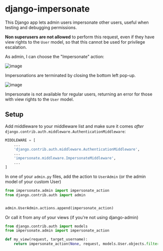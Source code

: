# django-impersonate

This Django app lets admin users impersonate other users, useful when testing and debugging permissions.

**Non superusers are not allowed** to perform this request, even if they have view rights to the `User` model, so that this cannot be used for privilege escalation.

As admin, I can choose the "Impersonate" action:

![image](https://user-images.githubusercontent.com/7786556/228572564-6549367d-3ee4-4b0b-a978-a3467388b654.png)

Impersonations are terminated by closing the bottom left pop-up.

![image](https://user-images.githubusercontent.com/7786556/228573725-9bde3dbd-1df0-4884-a333-95165cac880a.png)


Impersonate is not available for regular users, returning an error for those with view rights to the `User` model.


## Setup

Add middleware to your middleware list and make sure it comes *after* `django.contrib.auth.middleware.AuthenticationMiddleware`:

```python
MIDDLEWARE = [
    ...
    'django.contrib.auth.middleware.AuthenticationMiddleware',
    ...
    'impersonate.middleware.ImpersonateMiddleware',
    ...
]
```

In one of your `admin.py` files, add the action to `UserAdmin` (or the admin model of your custom User)

```python
from impersonate.admin import impersonate_action
from django.contrib.auth import admin


admin.UserAdmin.actions.append(impersonate_action)
```

Or call it from any of your views (if you're not using django-admin)

```python
from django.contrib.auth import models
from impersonate.admin import impersonate_action

def my_view(request, target_username):
    return impersonate_action(None, request, models.User.objects.filter(username=target_username))
```
